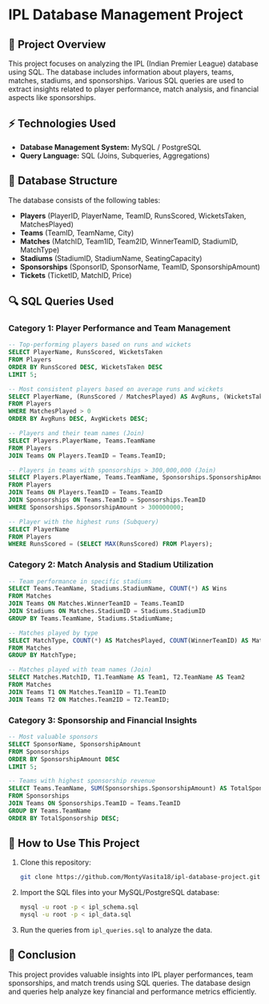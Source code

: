 # IPL Database Management Project

## 📌 Project Overview
This project focuses on analyzing the IPL (Indian Premier League) database using SQL. The database includes information about players, teams, matches, stadiums, and sponsorships. Various SQL queries are used to extract insights related to player performance, match analysis, and financial aspects like sponsorships.

## ⚡ Technologies Used
- **Database Management System:** MySQL / PostgreSQL
- **Query Language:** SQL (Joins, Subqueries, Aggregations)

## 📂 Database Structure
The database consists of the following tables:
- **Players** (PlayerID, PlayerName, TeamID, RunsScored, WicketsTaken, MatchesPlayed)
- **Teams** (TeamID, TeamName, City)
- **Matches** (MatchID, Team1ID, Team2ID, WinnerTeamID, StadiumID, MatchType)
- **Stadiums** (StadiumID, StadiumName, SeatingCapacity)
- **Sponsorships** (SponsorID, SponsorName, TeamID, SponsorshipAmount)
- **Tickets** (TicketID, MatchID, Price)

## 🔍 SQL Queries Used

### **Category 1: Player Performance and Team Management**
```sql
-- Top-performing players based on runs and wickets
SELECT PlayerName, RunsScored, WicketsTaken
FROM Players
ORDER BY RunsScored DESC, WicketsTaken DESC
LIMIT 5;
```

```sql
-- Most consistent players based on average runs and wickets
SELECT PlayerName, (RunsScored / MatchesPlayed) AS AvgRuns, (WicketsTaken / MatchesPlayed) AS AvgWickets
FROM Players
WHERE MatchesPlayed > 0
ORDER BY AvgRuns DESC, AvgWickets DESC;
```

```sql
-- Players and their team names (Join)
SELECT Players.PlayerName, Teams.TeamName
FROM Players
JOIN Teams ON Players.TeamID = Teams.TeamID;
```

```sql
-- Players in teams with sponsorships > 300,000,000 (Join)
SELECT Players.PlayerName, Teams.TeamName, Sponsorships.SponsorshipAmount
FROM Players
JOIN Teams ON Players.TeamID = Teams.TeamID
JOIN Sponsorships ON Teams.TeamID = Sponsorships.TeamID
WHERE Sponsorships.SponsorshipAmount > 300000000;
```

```sql
-- Player with the highest runs (Subquery)
SELECT PlayerName
FROM Players
WHERE RunsScored = (SELECT MAX(RunsScored) FROM Players);
```

### **Category 2: Match Analysis and Stadium Utilization**
```sql
-- Team performance in specific stadiums
SELECT Teams.TeamName, Stadiums.StadiumName, COUNT(*) AS Wins
FROM Matches
JOIN Teams ON Matches.WinnerTeamID = Teams.TeamID
JOIN Stadiums ON Matches.StadiumID = Stadiums.StadiumID
GROUP BY Teams.TeamName, Stadiums.StadiumName;
```

```sql
-- Matches played by type
SELECT MatchType, COUNT(*) AS MatchesPlayed, COUNT(WinnerTeamID) AS MatchesWon
FROM Matches
GROUP BY MatchType;
```

```sql
-- Matches played with team names (Join)
SELECT Matches.MatchID, T1.TeamName AS Team1, T2.TeamName AS Team2
FROM Matches
JOIN Teams T1 ON Matches.Team1ID = T1.TeamID
JOIN Teams T2 ON Matches.Team2ID = T2.TeamID;
```

### **Category 3: Sponsorship and Financial Insights**
```sql
-- Most valuable sponsors
SELECT SponsorName, SponsorshipAmount
FROM Sponsorships
ORDER BY SponsorshipAmount DESC
LIMIT 5;
```

```sql
-- Teams with highest sponsorship revenue
SELECT Teams.TeamName, SUM(Sponsorships.SponsorshipAmount) AS TotalSponsorship
FROM Sponsorships
JOIN Teams ON Sponsorships.TeamID = Teams.TeamID
GROUP BY Teams.TeamName
ORDER BY TotalSponsorship DESC;
```

## 🚀 How to Use This Project
1. Clone this repository:  
   ```sh
   git clone https://github.com/MontyVasita18/ipl-database-project.git
   ```
2. Import the SQL files into your MySQL/PostgreSQL database:
   ```sh
   mysql -u root -p < ipl_schema.sql
   mysql -u root -p < ipl_data.sql
   ```
3. Run the queries from `ipl_queries.sql` to analyze the data.

## 📢 Conclusion
This project provides valuable insights into IPL player performances, team sponsorships, and match trends using SQL queries. The database design and queries help analyze key financial and performance metrics efficiently.

